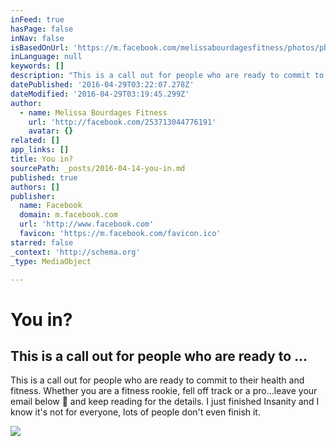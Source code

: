 ```yaml
---
inFeed: true
hasPage: false
inNav: false
isBasedOnUrl: 'https://m.facebook.com/melissabourdagesfitness/photos/pb.253713044776191.-2207520000.1460606616./391193697694791/?type=3&source=42'
inLanguage: null
keywords: []
description: "This is a call out for people who are ready to commit to their health and fitness. Whether you are a fitness rookie, fell off track or a pro...leave your email below \uD83D\uDC47 and keep reading for the details. I just finished Insanity and I know it's not for everyone, lots of people don't even finish it."
datePublished: '2016-04-29T03:22:07.278Z'
dateModified: '2016-04-29T03:19:45.299Z'
author:
  - name: Melissa Bourdages Fitness
    url: 'http://facebook.com/253713044776191'
    avatar: {}
related: []
app_links: []
title: You in?
sourcePath: _posts/2016-04-14-you-in.md
published: true
authors: []
publisher:
  name: Facebook
  domain: m.facebook.com
  url: 'http://www.facebook.com'
  favicon: 'https://m.facebook.com/favicon.ico'
starred: false
_context: 'http://schema.org'
_type: MediaObject

---
```

# You in?

<article style=""><h1>This is a call out for people who are ready to ...</h1><p>This is a call out for people who are ready to commit to their health and fitness. Whether you are a fitness rookie, fell off track or a pro...leave your email below  and keep reading for the details. I just finished Insanity and I know it's not for everyone, lots of people don't even finish it.</p><img src="https://scontent.xx.fbcdn.net/hphotos-frc1/v/t1.0-9/p720x720/10366065_391193697694791_5550919694006407211_n.jpg?oh=8e73baf7ca113c06f662513ecfcab1c3&amp;oe=57BA847C" /></article>